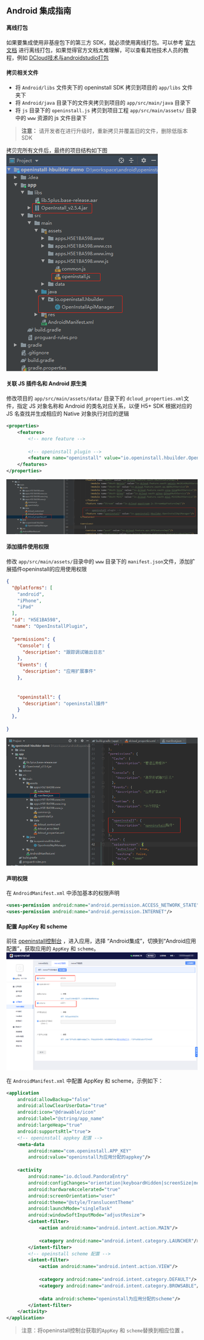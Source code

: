 ## Android 集成指南

#### 离线打包
如果要集成使用非基座包下的第三方 SDK，就必须使用离线打包。可以参考 [官方文档](http://ask.dcloud.net.cn/article/508) 进行离线打包，如果觉得官方文档太难理解，可以查看其他技术人员的教程，例如 [DCloud技术与androidstudio打包](https://blog.csdn.net/qq_33785670/article/details/75042714) 

#### 拷贝相关文件
- 将 `Android/libs` 文件夹下的 openinstall SDK 拷贝到项目的 `app/libs` 文件夹下 
- 将 `Android/java` 目录下的文件夹拷贝到项目的 `app/src/main/java` 目录下
- 将 `js` 目录下的 `openinstall.js` 拷贝到项目工程 `app/src/main/assets/` 目录中的 `www` 资源的 js 文件目录下  

> **注意：** 请开发者在进行升级时，重新拷贝并覆盖旧的文件，删除低版本SDK

拷贝完所有文件后，最终的项目结构如下图 
![项目结构](./res/android-files.jpg)

#### 关联 JS 插件名和 Android 原生类
修改项目的 `app/src/main/assets/data/` 目录下的 `dcloud_properties.xml`文件，指定 JS 对象名称和 Android 的类名对应关系，以便 H5+ SDK 根据对应的 JS 名查找并生成相应的 Native 对象执行对应的逻辑
``` xml
<properties>
    <features>
        <!-- more feature -->

        <!-- openinstall plugin -->
        <feature name="openinstall" value="io.openinstall.hbuilder.OpenInstallApiManager"/>
    </features>
</properties>
```
![关联js](./res/android-properties.jpg)
#### 添加插件使用权限
修改 `app/src/main/assets/`目录中的 `www` 目录下的 `manifest.json`文件，添加扩展插件openinstall的应用使用权限
``` json
{
  "@platforms": [
    "android",
    "iPhone",
    "iPad"
  ],
  "id": "H5E1BA598",
  "name": "OpenInstallPlugin",
  
  "permissions": {
    "Console": {
      "description": "跟踪调试输出日志"
    },
    "Events": {
      "description": "应用扩展事件"
    },
    
    
    "openinstall": {
      "description": "openinstall插件"
    }
  },
  
}
```
![使用权限](./res/android-manifest.jpg)

#### 声明权限
在 `AndroidManifest.xml` 中添加基本的权限声明
``` xml
<uses-permission android:name="android.permission.ACCESS_NETWORK_STATE"/>
<uses-permission android:name="android.permission.INTERNET"/>
```
#### 配置 AppKey 和 scheme 
前往 [openinstall控制台](https://www.openinstall.io/) ，进入应用，选择
“Android集成”，切换到“Android应用配置”，获取应用的 `AppKey` 和 `scheme`。
![获取appkey](./res/android-info.jpg)

在 `AndroidManifest.xml` 中配置 AppKey 和 scheme，示例如下：   
``` xml
<application
    android:allowBackup="false"
    android:allowClearUserData="true"
    android:icon="@drawable/icon"
    android:label="@string/app_name"
    android:largeHeap="true"
    android:supportsRtl="true">
    <!-- openinstall appkey 配置 -->
    <meta-data
        android:name="com.openinstall.APP_KEY"
        android:value="openinstall为应用分配的appkey"/>

    <activity
        android:name="io.dcloud.PandoraEntry"
        android:configChanges="orientation|keyboardHidden|screenSize|mcc|mnc|fontScale"
        android:hardwareAccelerated="true"
        android:screenOrientation="user"
        android:theme="@style/TranslucentTheme"
        android:launchMode="singleTask"
        android:windowSoftInputMode="adjustResize">
        <intent-filter>
            <action android:name="android.intent.action.MAIN"/>

            <category android:name="android.intent.category.LAUNCHER"/>
        </intent-filter>
        <!-- opeinstall scheme 配置 -->
        <intent-filter>
            <action android:name="android.intent.action.VIEW"/>

            <category android:name="android.intent.category.DEFAULT"/>
            <category android:name="android.intent.category.BROWSABLE"/>

            <data android:scheme="openinstall为应用分配的scheme"/>
        </intent-filter>
    </activity>
</application>
```
> 注意：将openinstall控制台获取的`AppKey` 和 `scheme`替换到相应位置 。


